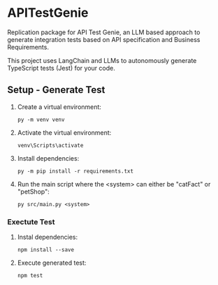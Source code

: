 # APITestGenie
Replication package for API Test Genie, an LLM based approach to generate integration tests based on API specification and Business Requirements.

This project uses LangChain and LLMs to autonomously generate TypeScript tests (Jest) for your code.

## Setup - Generate Test

1. Create a virtual environment:
   ```
   py -m venv venv
   ```

2. Activate the virtual environment:
   ```
   venv\Scripts\activate
   ```

3. Install dependencies:
   ```
   py -m pip install -r requirements.txt
   ```

4. Run the main script where the \<system> can either be "catFact" or "petShop":
   ```
   py src/main.py <system>
   ```

### Exectute Test

1. Instal dependencies:
   ```
   npm install --save
   ```

2. Execute generated test:
   ```
   npm test
   ```